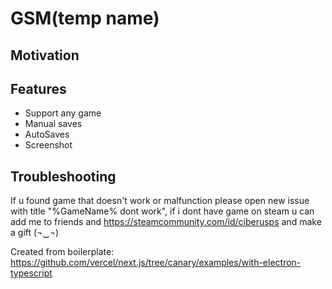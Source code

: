 # GSM(temp name)

## Motivation

## Features

- Support any game
- Manual saves
- AutoSaves
- Screenshot

## Troubleshooting

If u found game that doesn't work or malfunction please open new issue with title "%GameName% dont work", if i dont have game on steam u can add me to friends and https://steamcommunity.com/id/ciberusps and make a gift (¬‿¬)

Created from boilerplate: https://github.com/vercel/next.js/tree/canary/examples/with-electron-typescript